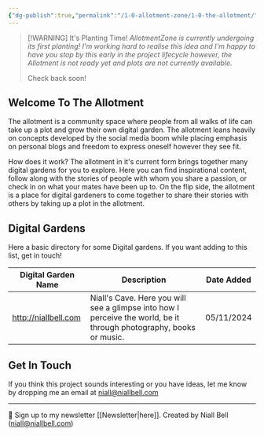 ```yaml
---
{"dg-publish":true,"permalink":"/1-0-allotment-zone/1-0-the-allotment/","title":"🪴 The Allotment","contentClasses":"cards cards-cols-3 cards-cover cards-cover-no-border cards-title-hide-icons","tags":["gardenEntry"],"noteIcon":null,"created":"2024-04-07T21:59:11.083+01:00","updated":"2024-12-31T11:59:52.622+00:00"}
---
```


> [!WARNING] It's Planting Time!
> *AllotmentZone is currently undergoing its first planting! I'm working hard to realise this idea and I'm happy to have you stop by this early in the project lifecycle however, the Allotment is not ready yet and plots are not currently available.* 
> 
> Check back soon!

## Welcome To The Allotment

The allotment is a community space where people from all walks of life can take up a plot and grow their own digital garden. The allotment leans heavily on concepts developed by the social media boom while placing emphasis on personal blogs and freedom to express oneself however they see fit. 

How does it work? The allotment in it's current form brings together many digital gardens for you to explore. Here you can find inspirational content, follow along with the stories of people with whom you share a passion, or check in on what your mates have been up to. On the flip side, the allotment is a place for digital gardeners to come together to share their stories with others by taking up a plot in the allotment.

## Digital Gardens

Here a basic directory for some Digital gardens. If you want adding to this list, get in touch!


| Digital Garden Name  | Description                                                                                                         | Date Added |
| -------------------- | ------------------------------------------------------------------------------------------------------------------- | ---------- |
| http://niallbell.com | Niall's Cave. Here you will see a glimpse into how I perceive the world, be it through photography, books or music. | 05/11/2024 |


## Get In Touch

If you think this project sounds interesting or you have ideas, let me know by dropping me an email at niall@niallbell.com

---
📧 Sign up to my newsletter [[Newsletter\|here]].
Created by Niall Bell (niall@niallbell.com)

